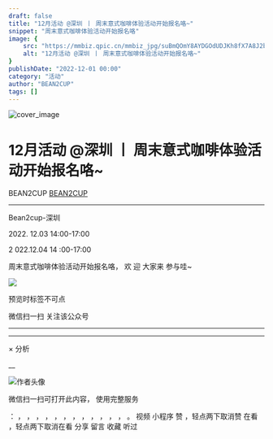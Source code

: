 ```yaml
---
draft: false
title: "12月活动 @深圳 丨 周末意式咖啡体验活动开始报名咯~"
snippet: "周末意式咖啡体验活动开始报名咯"
image: {
    src: "https://mmbiz.qpic.cn/mmbiz_jpg/suBmQOmY8AYDGOdUDJKh8fX7A8J2bsKicYogTSXNxQQP5g7ib3e9aMWIRxXtELtO6Y0libsXonciaAyyqHgm1mSQnQ/0?wx_fmt=jpeg",
    alt: "12月活动 @深圳 丨 周末意式咖啡体验活动开始报名咯~"
}
publishDate: "2022-12-01 00:00"
category: "活动"
author: "BEAN2CUP"
tags: []
---
```


![cover_image](https://mmbiz.qpic.cn/mmbiz_jpg/suBmQOmY8AYDGOdUDJKh8fX7A8J2bsKicYogTSXNxQQP5g7ib3e9aMWIRxXtELtO6Y0libsXonciaAyyqHgm1mSQnQ/0?wx_fmt=jpeg)

#  12月活动 @深圳 丨 周末意式咖啡体验活动开始报名咯~

BEAN2CUP  [ BEAN2CUP ](javascript:void\(0\);)

__ _ _ _ _

Bean2cup-深圳

2022\.  12.03 14:00-17:00

2  022.12.04 14  :00-17:00

周末意式咖啡体验活动开始报名咯，  欢  迎  大家来  参与哇~

![](https://mmbiz.qpic.cn/mmbiz_jpg/suBmQOmY8AYDGOdUDJKh8fX7A8J2bsKic7bLlqL1u5OXILSB6eN8aiaTicgBusExz70Cqbxh4CO2qBcWNPVR8CfCQ/640?wx_fmt=jpeg)



预览时标签不可点

微信扫一扫
关注该公众号





****



****



×  分析

__

![作者头像](http://mmbiz.qpic.cn/mmbiz_png/suBmQOmY8AbXbPr4CAl9jiaLNibbdqLbGx5LRVt8vR1tZicY5LAvN86YgdaeYqSSnlWGticFJSdkayhl6MTYMGE0dw/0?wx_fmt=png)

微信扫一扫可打开此内容，
使用完整服务

：  ，  ，  ，  ，  ，  ，  ，  ，  ，  ，  ，  ，  。  视频  小程序  赞  ，轻点两下取消赞  在看  ，轻点两下取消在看
分享  留言  收藏  听过

